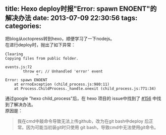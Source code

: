 title: Hexo deploy时报"Error: spawn ENOENT"的解决办法
date: 2013-07-09 22:30:56
tags:
categories:
---
把blog从octopress转到hexo，顺便学习了一下nodejs。<br />
在进行deploy时，抛出了如下异常：
```
Clearing
Copying files from public folder.

events.js:72
        throw er; // Unhandled 'error' event
              ^
Error: spawn ENOENT
    at errnoException (child_process.js:980:11)
    at Process.ChildProcess._handle.onexit (child_process.js:771:34)
```

通过google "hexo child_process"后，在 hexo 项目的 issue中找到了  [#156](https://github.com/tommy351/hexo/issues/156) 中找到了解决办法。<br />
原因是：
>我在cmd中敲命令导致无法上传github，改为在git bash中deploy 后正常。因为可能当初装git时只使用 git bash，导致cmd中无法使用git命令。
